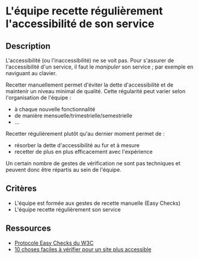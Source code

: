 # L'équipe recette régulièrement l'accessibilité de son service

## Description

L'accessibilité (ou l'inaccessibilité) ne se voit pas. Pour s'assurer
de l'accessibilité d'un service, il faut le *manipuler* son service ;
par exemple en naviguant au clavier.

Recetter manuellement permet d'éviter la dette d'accessibilité et de
maintenir un niveau minimal de qualité. Cette régularité peut varier
selon l'organisation de l'équipe :

- à chaque nouvelle fonctionnalité
- de manière mensuelle/trimestrielle/semestrielle
- ...

Recetter régulièrement plutôt qu'au dernier moment permet de :

- résorber la dette d'accessibilité au fur et à mesure
- recetter de plus en plus efficacement avec l'expérience

Un certain nombre de gestes de vérification ne sont pas techniques et
peuvent donc être répartis au sein de l'équipe.

## Critères

- L'équipe est formée aux gestes de recette manuelle (Easy Checks)
- L'équipe recette régulièrement son service

## Ressources

- [Protocole Easy Checks du W3C](https://www.w3.org/WAI/test-evaluate/easy-checks/)
- [10 choses faciles à vérifier pour un site plus accessible](https://doc.incubateur.net/communaute/travailler-chez-beta.gouv.fr/se-former/se-former-en-ligne/formation-a-laccessibilite/10-choses-faciles-a-verifier-pour-un-site-plus-accessible)
